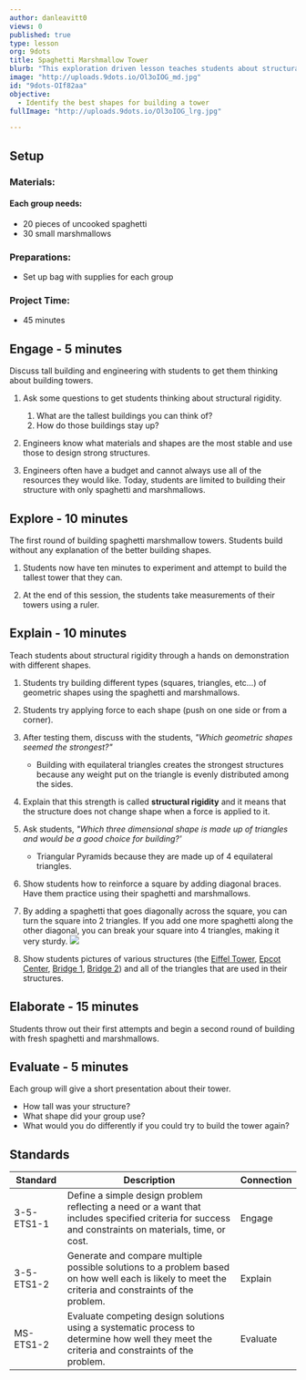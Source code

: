 ```yaml
---
author: danleavitt0
views: 0
published: true
type: lesson
org: 9dots
title: Spaghetti Marshmallow Tower
blurb: "This exploration driven lesson teaches students about structural rigidity. Students explore by building a tower out of spaghetti and marshmallows without any background. After a quick build, students will learn about structural rigidity in a hands on demonstration. Students demonstrate learning by creating a taller tower in the second round using optimal building shapes. #NGSS-3-5-ETS1-1 #NGSS-3-5-ETS1-2 #NGSS-MS-ETS1-2"
image: "http://uploads.9dots.io/Ol3oIOG_md.jpg"
id: "9dots-OIf82aa"
objective: 
  - Identify the best shapes for building a tower
fullImage: "http://uploads.9dots.io/Ol3oIOG_lrg.jpg"

---
```


## Setup

### Materials:

#### Each group needs:

- 20 pieces of uncooked spaghetti
- 30 small marshmallows

### Preparations:

- Set up bag with supplies for each group

### Project Time:

- 45 minutes

## Engage - 5 minutes
Discuss tall building and engineering with students to get them thinking about building towers.

1. Ask some questions to get students thinking about structural rigidity.
	1. What are the tallest buildings you can think of?
	2. How do those buildings stay up?

2. Engineers know what materials and shapes are the most stable and use those to design strong structures.  

3. Engineers often have a budget and cannot always use all of the resources they would like. Today, students are limited to building their structure with only spaghetti and marshmallows.

## Explore - 10 minutes
The first round of building spaghetti marshmallow towers. Students build without any explanation of the better building shapes.

1. Students now have ten minutes to experiment and attempt to build the tallest tower that they can. 

2. At the end of this session, the students take measurements of their towers using a ruler.

## Explain - 10 minutes
Teach students about structural rigidity through a hands on demonstration with different shapes.

1. Students try building different types (squares, triangles, etc…) of geometric shapes using the spaghetti and marshmallows. 

2. Students try applying force to each shape (push on one side or from a corner). 

3. After testing them, discuss with the students, _"Which geometric shapes seemed the strongest?"_
	- Building with equilateral triangles creates the strongest structures because any weight put on the triangle is evenly distributed among the sides.

4. Explain that this strength is called **structural rigidity** and it means that the structure does not change shape when a force is applied to it.

5. Ask students, _"Which three dimensional shape is made up of triangles and would be a good choice for building?'_
	- Triangular Pyramids because they are made up of 4 equilateral triangles.

6. Show students how to reinforce a square by adding diagonal braces. Have them practice using their spaghetti and marshmallows.

7. By adding a spaghetti that goes diagonally across the square, you can turn the square into 2 triangles. If you add one more spaghetti along the other diagonal, you can break your square into 4 triangles, making it very sturdy.
![](http://uploads.9dots.io/OLy021r_md.jpg)
8. Show students pictures of various structures (the [Eiffel Tower](http://2.bp.blogspot.com/-GXrvCUupVmE/UcRidMzqxyI/AAAAAAAAnVQ/UbL-ZaCSPx0/s1600/eiffel+tower+metal+frame+close+up+7.jpg), [Epcot Center](http://upload.wikimedia.org/wikipedia/commons/7/7a/Spaceship_Earth_2.jpg), [Bridge 1](http://ns1758.ca/rail/dar-bridge-23712tc-2011dec13.jpg), [Bridge 2](http://passyworldofmathematics.com/Images/pwmImagesFour/BridgeTrianglesOne550x281JPG.jpg)) and all of the triangles that are used in their structures.

## Elaborate - 15 minutes

Students throw out their first attempts and begin a second round of building with fresh spaghetti and marshmallows.

## Evaluate - 5 minutes

Each group will give a short presentation about their tower. 

- How tall was your structure? 
- What shape did your group use? 
- What would you do differently if you could try to build the tower again?

## Standards

Standard | Description | Connection
--- | --- | ---
3-5-ETS1-1 | Define a simple design problem reflecting a need or a want that includes specified criteria for success and constraints on materials, time, or cost. | Engage
3-5-ETS1-2 | Generate and compare multiple possible solutions to a problem based on how well each is likely to meet the criteria and constraints of the problem. | Explain
MS-ETS1-2 | Evaluate competing design solutions using a systematic process to determine how well they meet the criteria and constraints of the problem. | Evaluate
